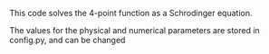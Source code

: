 This code solves the 4-point function as a Schrodinger equation.

The values for the physical and numerical parameters are stored in config.py, and can be changed

